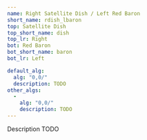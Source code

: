 ```yaml
---
name: Right Satellite Dish / Left Red Baron
short_name: rdish_lbaron
top: Satellite Dish
top_short_name: dish
top_lr: Right
bot: Red Baron
bot_short_name: baron
bot_lr: Left

default_alg:
  alg: "0,0/"
  description: TODO
other_algs:
  -
    alg: "0,0/"
    description: TODO
---
```


Description TODO

